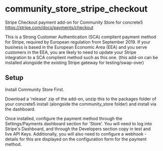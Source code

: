 # community_store_stripe_checkout
Stripe Checkout payment add-on for Community Store for concrete5
https://stripe.com/docs/payments/checkout

This is a Strong Customer Authentication (SCA) complient payment method for Stripe, required by European regulation from September 2019.
If your business is based in the European Economic Area (EEA) and you serve customers in the EEA, you are likely to need to update your Stripe integration to a SCA complient method such as this one.
(this add-on can be installed alongside the existing Stripe gateway for testing/swap-over)

## Setup
Install Community Store First.

Download a 'release' zip of the add-on, unzip this to the packages folder of your concrete5 install (alongside the community_store folder) and install via the dashboard.

Once installed, configure the payment method through the Settings/Payments dashboard section for 'Store'. 
You will need to log into Stripe's Dashboard, and through the Developers section copy in test and live API Keys.
Additionally, you will also need to configure a webhook - details for this are displayed on the configuration form for the payment method.

